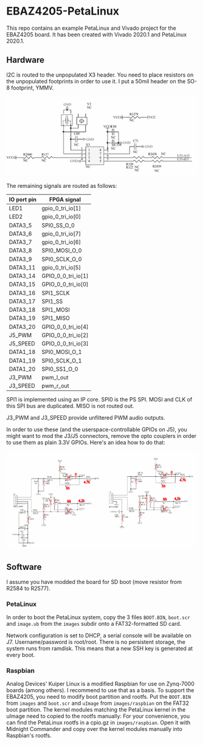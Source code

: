 # EBAZ4205-PetaLinux
This repo contains an example PetaLinux and Vivado project for the EBAZ4205 board. It has been created with Vivado 2020.1 and PetaLinux 2020.1.

## Hardware

I2C is routed to the unpopulated X3 header. You need to place resistors on the unpopulated footprints in order to use it. I put a 50mil header on the SO-8 footprint, YMMV.

![X3 footprint and surrounding circuitry from EBAZ4205 schematic](./EBAZ_X3.png)

The remaining signals are routed as follows:

| IO port pin | FPGA signal        |
| ----------- | ------------------ |
| LED1        | gpio_0_tri_io[1]   |
| LED2        | gpio_0_tri_io[0]   |
| DATA3_5     | SPI0_SS_O_0        |
| DATA3_6     | gpio_0_tri_io[7]   |
| DATA3_7     | gpio_0_tri_io[6]   |
| DATA3_8     | SPI0_MOSI_O_0      |
| DATA3_9     | SPI0_SCLK_O_0      |
| DATA3_11    | gpio_0_tri_io[5]   |
| DATA3_14    | GPIO_0_0_tri_io[1] |
| DATA3_15    | GPIO_0_0_tri_io[0] |
| DATA3_16    | SPI1_SCLK          |
| DATA3_17    | SPI1_SS            |
| DATA3_18    | SPI1_MOSI          |
| DATA3_19    | SPI1_MISO          |
| DATA3_20    | GPIO_0_0_tri_io[4] |
| J5_PWM      | GPIO_0_0_tri_io[2] |
| J5_SPEED    | GPIO_0_0_tri_io[3] |
| DATA1_18    | SPI0_MOSI_O_1      |
| DATA1_19    | SPI0_SCLK_O_1      |
| DATA1_20    | SPI0_SS1_O_0       |
| J3_PWM      | pwm_l_out          |
| J3_SPEED    | pwm_r_out          |

SPI1 is implemented using an IP core. SPI0 is the PS SPI. MOSI and CLK of this SPI bus are duplicated. MISO is not routed out.

J3_PWM and J3_SPEED provide unfiltered PWM audio outputs.

In order to use these (and the userspace-controllable GPIOs on J5), you might want to mod the J3/J5 connectors, remove the opto couplers in order to use them as plain 3.3V GPIOs. Here's an idea how to do that:

![J3 / J5 mod](./EBAZ_J3J5_mod.png)


## Software
I assume you have modded the board for SD boot (move resistor from R2584 to R2577).

### PetaLinux

In order to boot the PetaLinux system, copy the 3 files `BOOT.BIN`, `boot.scr` and `image.ub` from the `images` subdir onto a FAT32-formatted SD card.

Network configuration is set to DHCP, a serial console will be available on J7. Username/password is root/root. There is no persistent storage, the system runs from ramdisk. This means that a new SSH key is generated at every boot.

### Raspbian

Analog Devices' Kuiper Linux is a modified Raspbian for use on Zynq-7000 boards (among others). I recommend to use that as a basis. To support the EBAZ4205, you need to modify boot partition and rootfs. Put the `BOOT.BIN` from `images` and `boot.scr` and `uImage` from `images/raspbian` on the FAT32 boot partition. 
The kernel modules matching the PetaLinux kernel in the uImage need to copied to the rootfs manually: For your convenience, you can find the PetaLinux rootfs in a cpio.gz in `images/raspbian`. Open it with Midnight Commander and copy over the kernel modules manually into Raspbian's rootfs.
